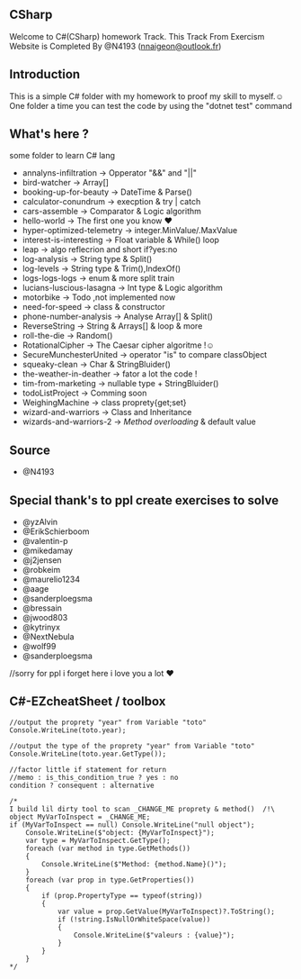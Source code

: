 ## CSharp
Welcome to C#(CSharp) homework Track.
    This Track From Exercism Website is Completed By @N4193 (nnaigeon@outlook.fr)

## Introduction
This is a simple C# folder with my homework to proof my skill to myself.☺
One folder a time you can test the code by using the "dotnet test" command 

## What's here ?
some folder to learn C# lang 
- annalyns-infiltration             -> Opperator "&&" and "||" 
- bird-watcher                      -> Array[]
- booking-up-for-beauty             -> DateTime & Parse()
- calculator-conundrum              -> execption & try | catch 
- cars-assemble                     -> Comparator & Logic algorithm
- hello-world                       -> The first one you know ♥
- hyper-optimized-telemetry         -> integer.MinValue/.MaxValue
- interest-is-interesting           -> Float variable & While() loop   
- leap                              -> algo reflecrion and short if?yes:no
- log-analysis                      -> String type & Split() 
- log-levels                        -> String type & Trim(),IndexOf()
- logs-logs-logs                    -> enum & more split train
- lucians-luscious-lasagna          -> Int type & Logic algorithm
- motorbike                         ->  Todo ,not implemented now 
- need-for-speed                    -> class & constructor
- phone-number-analysis             -> Analyse Array[] & Split()
- ReverseString                     -> String & Arrays[] & loop & more 
- roll-the-die                      -> Random()
- RotationalCipher                  -> The Caesar cipher algoritme !☺
- SecureMunchesterUnited            -> operator "is" to compare classObject
- squeaky-clean                     -> Char & StringBluider()
- the-weather-in-deather            -> fator a lot the code ! 
- tim-from-marketing                -> nullable type + StringBluider()
- todoListProject                   ->  Comming soon
- WeighingMachine                   -> class proprety{get;set}
- wizard-and-warriors               -> Class and Inheritance
- wizards-and-warriors-2            -> _Method overloading_ & default value 

## Source
- @N4193

## Special thank's to ppl create exercises to solve 
- @yzAlvin
- @ErikSchierboom
- @valentin-p
- @mikedamay
- @j2jensen
- @robkeim
- @maurelio1234
- @aage
- @sanderploegsma
- @bressain
- @jwood803
- @kytrinyx
- @NextNebula
- @wolf99
- @sanderploegsma

//sorry for ppl i forget here i love you a lot ♥

## C#-EZcheatSheet / toolbox
    //output the proprety "year" from Variable "toto"
    Console.WriteLine(toto.year);

    //output the type of the proprety "year" from Variable "toto"
    Console.WriteLine(toto.year.GetType());

    //factor little if statement for return
    //memo : is_this_condition_true ? yes : no
    condition ? consequent : alternative

    /*
    I build lil dirty tool to scan _CHANGE_ME proprety & method()  /!\
    object MyVarToInspect = _CHANGE_ME;           
    if (MyVarToInspect == null) Console.WriteLine("null object");
        Console.WriteLine($"object: {MyVarToInspect}");
        var type = MyVarToInspect.GetType(); 
        foreach (var method in type.GetMethods())
        {
            Console.WriteLine($"Method: {method.Name}()");
        }
        foreach (var prop in type.GetProperties())
        {
            if (prop.PropertyType == typeof(string))
            {
                var value = prop.GetValue(MyVarToInspect)?.ToString();
                if (!string.IsNullOrWhiteSpace(value))
                {
                    Console.WriteLine($"valeurs : {value}");
                }
            }
        }
    */
